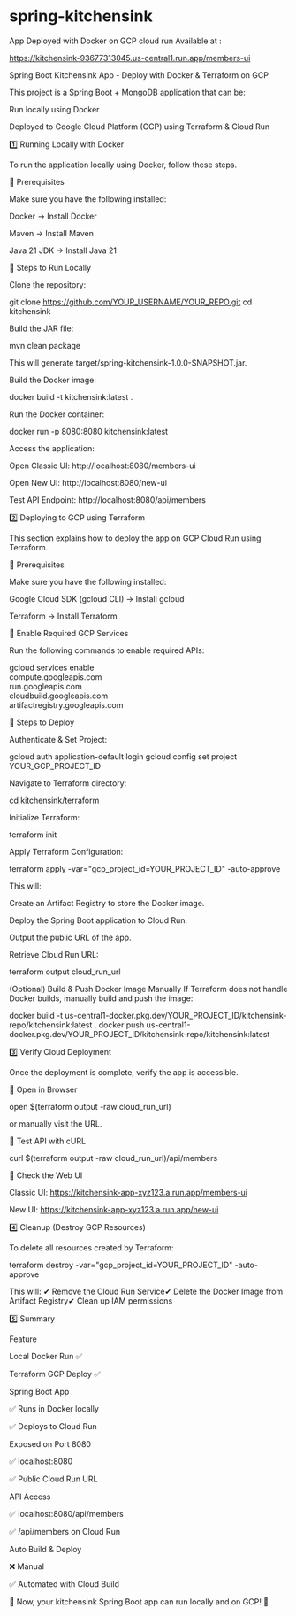 # spring-kitchensink

App Deployed with Docker on GCP cloud run 
Available at :

https://kitchensink-93677313045.us-central1.run.app/members-ui


Spring Boot Kitchensink App - Deploy with Docker & Terraform on GCP

This project is a Spring Boot + MongoDB application that can be:

Run locally using Docker

Deployed to Google Cloud Platform (GCP) using Terraform & Cloud Run

1️⃣ Running Locally with Docker

To run the application locally using Docker, follow these steps.

🔹 Prerequisites

Make sure you have the following installed:

Docker → Install Docker

Maven → Install Maven

Java 21 JDK → Install Java 21

🔹 Steps to Run Locally

Clone the repository:

git clone https://github.com/YOUR_USERNAME/YOUR_REPO.git
cd kitchensink

Build the JAR file:

mvn clean package

This will generate target/spring-kitchensink-1.0.0-SNAPSHOT.jar.

Build the Docker image:

docker build -t kitchensink:latest .

Run the Docker container:

docker run -p 8080:8080 kitchensink:latest

Access the application:

Open Classic UI: http://localhost:8080/members-ui

Open New UI: http://localhost:8080/new-ui

Test API Endpoint: http://localhost:8080/api/members

2️⃣ Deploying to GCP using Terraform

This section explains how to deploy the app on GCP Cloud Run using Terraform.

🔹 Prerequisites

Make sure you have the following installed:

Google Cloud SDK (gcloud CLI) → Install gcloud

Terraform → Install Terraform

🔹 Enable Required GCP Services

Run the following commands to enable required APIs:

gcloud services enable \
    compute.googleapis.com \
    run.googleapis.com \
    cloudbuild.googleapis.com \
    artifactregistry.googleapis.com

🔹 Steps to Deploy

Authenticate & Set Project:

gcloud auth application-default login
gcloud config set project YOUR_GCP_PROJECT_ID

Navigate to Terraform directory:

cd kitchensink/terraform

Initialize Terraform:

terraform init

Apply Terraform Configuration:

terraform apply -var="gcp_project_id=YOUR_PROJECT_ID" -auto-approve

This will:

Create an Artifact Registry to store the Docker image.

Deploy the Spring Boot application to Cloud Run.

Output the public URL of the app.

Retrieve Cloud Run URL:

terraform output cloud_run_url

(Optional) Build & Push Docker Image Manually
If Terraform does not handle Docker builds, manually build and push the image:

docker build -t us-central1-docker.pkg.dev/YOUR_PROJECT_ID/kitchensink-repo/kitchensink:latest .
docker push us-central1-docker.pkg.dev/YOUR_PROJECT_ID/kitchensink-repo/kitchensink:latest

3️⃣ Verify Cloud Deployment

Once the deployment is complete, verify the app is accessible.

🔹 Open in Browser

open $(terraform output -raw cloud_run_url)

or manually visit the URL.

🔹 Test API with cURL

curl $(terraform output -raw cloud_run_url)/api/members

🔹 Check the Web UI

Classic UI: https://kitchensink-app-xyz123.a.run.app/members-ui

New UI: https://kitchensink-app-xyz123.a.run.app/new-ui

4️⃣ Cleanup (Destroy GCP Resources)

To delete all resources created by Terraform:

terraform destroy -var="gcp_project_id=YOUR_PROJECT_ID" -auto-approve

This will:
✔ Remove the Cloud Run Service✔ Delete the Docker Image from Artifact Registry✔ Clean up IAM permissions

5️⃣ Summary

Feature

Local Docker Run ✅

Terraform GCP Deploy ✅

Spring Boot App

✅ Runs in Docker locally

✅ Deploys to Cloud Run

Exposed on Port 8080

✅ localhost:8080

✅ Public Cloud Run URL

API Access

✅ localhost:8080/api/members

✅ /api/members on Cloud Run

Auto Build & Deploy

❌ Manual

✅ Automated with Cloud Build

🚀 Now, your kitchensink Spring Boot app can run locally and on GCP! 🚀